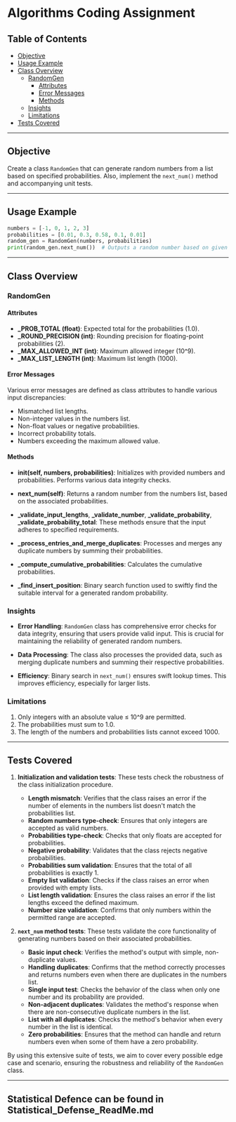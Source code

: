 # Algorithms Coding Assignment

## Table of Contents
- [Objective](#objective)
- [Usage Example](#usage-example)
- [Class Overview](#class-overview)
  - [RandomGen](#randomgen)
    - [Attributes](#attributes)
    - [Error Messages](#error-messages)
    - [Methods](#methods)
  - [Insights](#insights)
  - [Limitations](#limitations)
- [Tests Covered](#tests-covered)

---

## Objective
Create a class `RandomGen` that can generate random numbers from a list based on specified probabilities. Also, implement the `next_num()` method and accompanying unit tests.

---

## Usage Example
```python
numbers = [-1, 0, 1, 2, 3]
probabilities = [0.01, 0.3, 0.58, 0.1, 0.01]
random_gen = RandomGen(numbers, probabilities)
print(random_gen.next_num())  # Outputs a random number based on given probabilities.
```

---

## Class Overview

### RandomGen

#### Attributes
- **_PROB_TOTAL (float)**: Expected total for the probabilities (1.0).
- **_ROUND_PRECISION (int)**: Rounding precision for floating-point probabilities (2).
- **_MAX_ALLOWED_INT (int)**: Maximum allowed integer (10^9).
- **_MAX_LIST_LENGTH (int)**: Maximum list length (1000).

#### Error Messages
Various error messages are defined as class attributes to handle various input discrepancies:
- Mismatched list lengths.
- Non-integer values in the numbers list.
- Non-float values or negative probabilities.
- Incorrect probability totals.
- Numbers exceeding the maximum allowed value.

#### Methods
- **__init__(self, numbers, probabilities)**: Initializes with provided numbers and probabilities. Performs various data integrity checks.
  
- **next_num(self)**: Returns a random number from the numbers list, based on the associated probabilities.
  
- **_validate_input_lengths**, **_validate_number**, **_validate_probability**, **_validate_probability_total**: These methods ensure that the input adheres to specified requirements.
  
- **_process_entries_and_merge_duplicates**: Processes and merges any duplicate numbers by summing their probabilities.
  
- **_compute_cumulative_probabilities**: Calculates the cumulative probabilities.
  
- **_find_insert_position**: Binary search function used to swiftly find the suitable interval for a generated random probability.

### Insights
- **Error Handling**: `RandomGen` class has comprehensive error checks for data integrity, ensuring that users provide valid input. This is crucial for maintaining the reliability of generated random numbers.

- **Data Processing**: The class also processes the provided data, such as merging duplicate numbers and summing their respective probabilities.

- **Efficiency**: Binary search in `next_num()` ensures swift lookup times. This improves efficiency, especially for larger lists.

### Limitations
1. Only integers with an absolute value ≤ 10^9 are permitted.
2. The probabilities must sum to 1.0.
3. The length of the numbers and probabilities lists cannot exceed 1000.

---

## Tests Covered
1. **Initialization and validation tests**: These tests check the robustness of the class initialization procedure.
   - **Length mismatch**: Verifies that the class raises an error if the number of elements in the numbers list doesn't match the probabilities list.
   - **Random numbers type-check**: Ensures that only integers are accepted as valid numbers.
   - **Probabilities type-check**: Checks that only floats are accepted for probabilities.
   - **Negative probability**: Validates that the class rejects negative probabilities.
   - **Probabilities sum validation**: Ensures that the total of all probabilities is exactly 1.
   - **Empty list validation**: Checks if the class raises an error when provided with empty lists.
   - **List length validation**: Ensures the class raises an error if the list lengths exceed the defined maximum.
   - **Number size validation**: Confirms that only numbers within the permitted range are accepted.
   
2. **`next_num` method tests**: These tests validate the core functionality of generating numbers based on their associated probabilities.
   - **Basic input check**: Verifies the method's output with simple, non-duplicate values.
   - **Handling duplicates**: Confirms that the method correctly processes and returns numbers even when there are duplicates in the numbers list.
   - **Single input test**: Checks the behavior of the class when only one number and its probability are provided.
   - **Non-adjacent duplicates**: Validates the method's response when there are non-consecutive duplicate numbers in the list.
   - **List with all duplicates**: Checks the method's behavior when every number in the list is identical.
   - **Zero probabilities**: Ensures that the method can handle and return numbers even when some of them have a zero probability.

By using this extensive suite of tests, we aim to cover every possible edge case and scenario, ensuring the robustness and reliability of the `RandomGen` class.

---

## Statistical Defence can be found in Statistical_Defense_ReadMe.md
